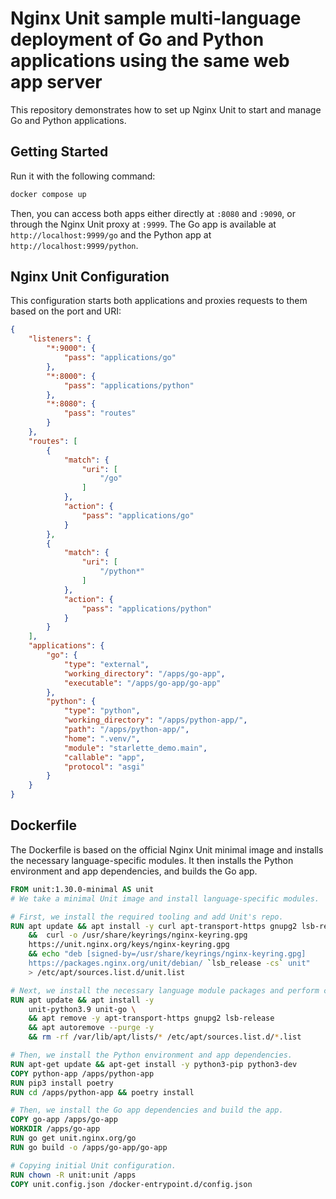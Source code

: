 # Nginx Unit sample multi-language deployment of Go and Python applications using the same web app server

This repository demonstrates how to set up Nginx Unit to start and manage Go and Python applications.

## Getting Started

Run it with the following command:

```bash
docker compose up
```

Then, you can access both apps either directly at `:8080` and `:9090`, or through the Nginx Unit proxy at `:9999`. The Go app is available at `http://localhost:9999/go` and the Python app at `http://localhost:9999/python`.

## Nginx Unit Configuration

This configuration starts both applications and proxies requests to them based on the port and URI:

```json
{
    "listeners": {
        "*:9000": {
            "pass": "applications/go"
        },
        "*:8000": {
            "pass": "applications/python"
        },
        "*:8080": {
            "pass": "routes"
        }
    },
    "routes": [
        {
            "match": {
                "uri": [
                    "/go"
                ]
            },
            "action": {
                "pass": "applications/go"
            }
        },
        {
            "match": {
                "uri": [
                    "/python*"
                ]
            },
            "action": {
                "pass": "applications/python"
            }
        }
    ],
    "applications": {
        "go": {
            "type": "external",
            "working_directory": "/apps/go-app",
            "executable": "/apps/go-app/go-app"
        },
        "python": {
            "type": "python",
            "working_directory": "/apps/python-app/",
            "path": "/apps/python-app/",
            "home": ".venv/",
            "module": "starlette_demo.main",
            "callable": "app",
            "protocol": "asgi"
        }
    }
}
```

## Dockerfile

The Dockerfile is based on the official Nginx Unit minimal image and installs the necessary language-specific modules. It then installs the Python environment and app dependencies, and builds the Go app.

```dockerfile
FROM unit:1.30.0-minimal AS unit
# We take a minimal Unit image and install language-specific modules.

# First, we install the required tooling and add Unit's repo.
RUN apt update && apt install -y curl apt-transport-https gnupg2 lsb-release  \
    &&  curl -o /usr/share/keyrings/nginx-keyring.gpg                         \
    https://unit.nginx.org/keys/nginx-keyring.gpg                      \
    && echo "deb [signed-by=/usr/share/keyrings/nginx-keyring.gpg]            \
    https://packages.nginx.org/unit/debian/ `lsb_release -cs` unit"    \
    > /etc/apt/sources.list.d/unit.list

# Next, we install the necessary language module packages and perform cleanup.
RUN apt update && apt install -y                                              \
    unit-python3.9 unit-go \
    && apt remove -y apt-transport-https gnupg2 lsb-release              \
    && apt autoremove --purge -y                                              \
    && rm -rf /var/lib/apt/lists/* /etc/apt/sources.list.d/*.list

# Then, we install the Python environment and app dependencies.
RUN apt-get update && apt-get install -y python3-pip python3-dev
COPY python-app /apps/python-app
RUN pip3 install poetry
RUN cd /apps/python-app && poetry install

# Then, we install the Go app dependencies and build the app.
COPY go-app /apps/go-app
WORKDIR /apps/go-app
RUN go get unit.nginx.org/go
RUN go build -o /apps/go-app/go-app

# Copying initial Unit configuration.
RUN chown -R unit:unit /apps
COPY unit.config.json /docker-entrypoint.d/config.json

```